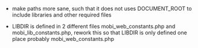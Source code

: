 * make paths more sane, such that it does not uses DOCUMENT_ROOT to include libraries and other
required files

* LIBDIR is defined in 2 different files mobi_web_constants.php and mobi_lib_constants.php,
rework this so that LIBDIR is only defined one place probably mobi_web_constants.php
